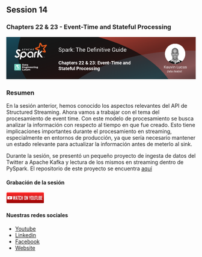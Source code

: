 ## Session 14
### Chapters 22 & 23 - Event-Time and Stateful Processing

![Banner Session 14](../../assets/banner_session_14.png)

### Resumen
En la sesión anterior, hemos conocido los aspectos relevantes del API de Structured Streaming. Ahora vamos a trabajar con el tema del procesamiento de event time. Con este modelo de procesamiento se busca analizar la información con respecto al tiempo en que fue creado. Esto tiene implicaciones importantes durante el procesamiento en streaming, especialmente en entornos de producción, ya que sería necesario mantener un estado relevante para actualizar la información antes de meterlo al sink.

Durante la sesión, se presentó un pequeño proyecto de ingesta de datos del Twitter a Apache Kafka y lectura de los mismos en streaming dentro de PySpark. El repositorio de este proyecto se encuentra [aquí](https://github.com/kauvinlucas/pyspark-stateful-processing-with-twitter-kafka)

#### Grabación de la sesión
[![Watch Session 14](../../assets/youtube.png)](https://www.youtube.com/watch?v=PAXTLdXDhDk)

#### Nuestras redes sociales
* [Youtube](https://www.youtube.com/channel/UCqFCoUEvxR23ymmih0GD7mQ?sub_confirmation=1 'Subscríbate al canal')
* [Linkedin](https://www.linkedin.com/company/data-engineering-latam/ 'Síganos en Linkedin')
* [Facebook](https://www.facebook.com/dataengineeringlatam/ 'Síganos en Facebook')
* [Website](https://expy.bio/dataengineeringlatam 'Nuestro website')
